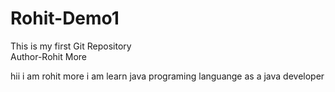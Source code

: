 # Rohit-Demo1
This is my first Git Repository
<br>
Author-Rohit More
<title>Hello</title>
<p> hii i am rohit more i am learn java programing languange as a java developer</p>
